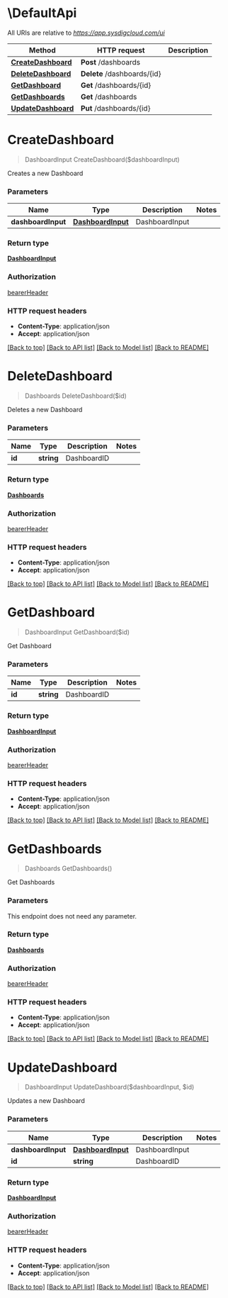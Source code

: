 # \DefaultApi

All URIs are relative to *https://app.sysdigcloud.com/ui*

Method | HTTP request | Description
------------- | ------------- | -------------
[**CreateDashboard**](DefaultApi.md#CreateDashboard) | **Post** /dashboards | 
[**DeleteDashboard**](DefaultApi.md#DeleteDashboard) | **Delete** /dashboards/{id} | 
[**GetDashboard**](DefaultApi.md#GetDashboard) | **Get** /dashboards/{id} | 
[**GetDashboards**](DefaultApi.md#GetDashboards) | **Get** /dashboards | 
[**UpdateDashboard**](DefaultApi.md#UpdateDashboard) | **Put** /dashboards/{id} | 


# **CreateDashboard**
> DashboardInput CreateDashboard($dashboardInput)



Creates a new Dashboard


### Parameters

Name | Type | Description  | Notes
------------- | ------------- | ------------- | -------------
 **dashboardInput** | [**DashboardInput**](DashboardInput.md)| DashboardInput | 

### Return type

[**DashboardInput**](DashboardInput.md)

### Authorization

[bearerHeader](../README.md#bearerHeader)

### HTTP request headers

 - **Content-Type**: application/json
 - **Accept**: application/json

[[Back to top]](#) [[Back to API list]](../README.md#documentation-for-api-endpoints) [[Back to Model list]](../README.md#documentation-for-models) [[Back to README]](../README.md)

# **DeleteDashboard**
> Dashboards DeleteDashboard($id)



Deletes a new Dashboard


### Parameters

Name | Type | Description  | Notes
------------- | ------------- | ------------- | -------------
 **id** | **string**| DashboardID | 

### Return type

[**Dashboards**](Dashboards.md)

### Authorization

[bearerHeader](../README.md#bearerHeader)

### HTTP request headers

 - **Content-Type**: application/json
 - **Accept**: application/json

[[Back to top]](#) [[Back to API list]](../README.md#documentation-for-api-endpoints) [[Back to Model list]](../README.md#documentation-for-models) [[Back to README]](../README.md)

# **GetDashboard**
> DashboardInput GetDashboard($id)



Get Dashboard


### Parameters

Name | Type | Description  | Notes
------------- | ------------- | ------------- | -------------
 **id** | **string**| DashboardID | 

### Return type

[**DashboardInput**](DashboardInput.md)

### Authorization

[bearerHeader](../README.md#bearerHeader)

### HTTP request headers

 - **Content-Type**: application/json
 - **Accept**: application/json

[[Back to top]](#) [[Back to API list]](../README.md#documentation-for-api-endpoints) [[Back to Model list]](../README.md#documentation-for-models) [[Back to README]](../README.md)

# **GetDashboards**
> Dashboards GetDashboards()



Get Dashboards


### Parameters
This endpoint does not need any parameter.

### Return type

[**Dashboards**](Dashboards.md)

### Authorization

[bearerHeader](../README.md#bearerHeader)

### HTTP request headers

 - **Content-Type**: application/json
 - **Accept**: application/json

[[Back to top]](#) [[Back to API list]](../README.md#documentation-for-api-endpoints) [[Back to Model list]](../README.md#documentation-for-models) [[Back to README]](../README.md)

# **UpdateDashboard**
> DashboardInput UpdateDashboard($dashboardInput, $id)



Updates a new Dashboard


### Parameters

Name | Type | Description  | Notes
------------- | ------------- | ------------- | -------------
 **dashboardInput** | [**DashboardInput**](DashboardInput.md)| DashboardInput | 
 **id** | **string**| DashboardID | 

### Return type

[**DashboardInput**](DashboardInput.md)

### Authorization

[bearerHeader](../README.md#bearerHeader)

### HTTP request headers

 - **Content-Type**: application/json
 - **Accept**: application/json

[[Back to top]](#) [[Back to API list]](../README.md#documentation-for-api-endpoints) [[Back to Model list]](../README.md#documentation-for-models) [[Back to README]](../README.md)

